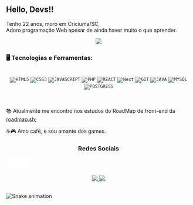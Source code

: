 
## Hello, Devs!!

Tenho 22 anos, moro em Criciuma/SC, </br>
Adoro programação Web apesar de ainda haver muito o que aprender.

<p align="center">
  <img src="https://www.alura.com.br/artigos/assets/como-criar-um-readme-para-seu-perfil-github/imagem6.gif" width="350">
</p>

### 🖥️ Tecnologias e Ferramentas: 
</br>
<div align="center">
  <code><img width="40px" src="https://cdn.jsdelivr.net/gh/devicons/devicon/icons/html5/html5-original.svg" title = "HTML5"/></code>
  <code><img width="40px" src="https://cdn.jsdelivr.net/gh/devicons/devicon/icons/css3/css3-original.svg" title = "CSS3"/></code>
  <code><img width="40px" src="https://cdn.jsdelivr.net/gh/devicons/devicon/icons/javascript/javascript-original.svg" title = "JAVASCRIPT"/></code>
  <code><img width="40px" src="https://cdn.jsdelivr.net/gh/devicons/devicon/icons/php/php-plain.svg" title = "PHP"/></code>
  <code><img width="40px" src="https://cdn.jsdelivr.net/gh/devicons/devicon/icons/react/react-original.svg" title = "REACT"/></code>
  <code><img width="40px" src="https://cdn.jsdelivr.net/gh/devicons/devicon/icons/nextjs/nextjs-original-wordmark.svg" title = "Next"/></code>                         
  <code><img width="40px" src="https://cdn.jsdelivr.net/gh/devicons/devicon/icons/git/git-original.svg" title = "GIT"/></code>
  <code><img width="40px" src="https://cdn.jsdelivr.net/gh/devicons/devicon/icons/java/java-original.svg" title = "JAVA"/></code>
  <code><img width="40px" src="https://cdn.jsdelivr.net/gh/devicons/devicon/icons/mysql/mysql-original.svg" title = "MYSQL"/></code>
  <code><img width="40px" src="https://cdn.jsdelivr.net/gh/devicons/devicon/icons/postgresql/postgresql-original.svg" title = "POSTGRESS"/></code>
 </div>
</br>
</br>
<div display="inline-block">
 <p align="left">📚 Atualmente me encontro nos estudos do RoadMap de front-end da <a href="https://roadmap.sh/frontend">roadmap.sh</a>;</p>
 <p align="left">☕🎮 Amo café, e sou amante dos games.</p>
</div>
<div align="center">
<h3> Redes Sociais </h3>
<a href="https://www.instagram.com/luisdavel/" target="_blank"><img align="left" alt="Instagram" width="22px" src="https://github.com/Aakarsh-B/trying-repos/blob/master/insta.svg" /></a>
<a href="https://twitter.com/LuisDavell" target="_blank"><img align="left" alt="Twitter" width="22px" src="https://github.com/Aakarsh-B/trying-repos/blob/master/twitter.svg" /></a>
<a href="https://www.linkedin.com/in/luis-davel/" target="_blank"><img align="left" alt="LinkedIn" width="22px" src="https://github.com/Aakarsh-B/trying-repos/blob/master/linkedin.svg" /></a>
 </div>
 </br>
 
##
<div align="center">
<a href="https://github.com/LuisDavel">
  <img height="180em" src="https://github-readme-stats-eight-theta.vercel.app/api?username=LuisDavel&show_icons=true&theme=algolia&include_all_commits=true&count_private=true"/>
  <img height="180em" src="https://github-readme-stats-eight-theta.vercel.app/api/top-langs/?username=LuisDavel&layout=compact&langs_count=8&theme=algolia"/>
</a>
</div>

##
![Snake animation](https://github.com/LuisDavel/LuisDavel/blob/output/github-contribution-grid-snake.svg)
